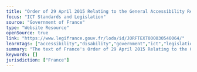 ```yaml
---
title: "Order of 29 April 2015 Relating to the General Accessibility Reference System for Administrations"
focus: "ICT Standards and Legislation"
source: "Government of France"
type: "Website Resource"
openSource: true
link: "https://www.legifrance.gouv.fr/loda/id/JORFTEXT000030540064/"
learnTags: ["accessibility","disability","government","ict","legislationAndLaw","rights"]
summary: "The text of France's Order of 29 April 2015 Relating to the General Accessibility Reference System for Administrations."
keywords: []
jurisdiction: ["France"]
---
```

